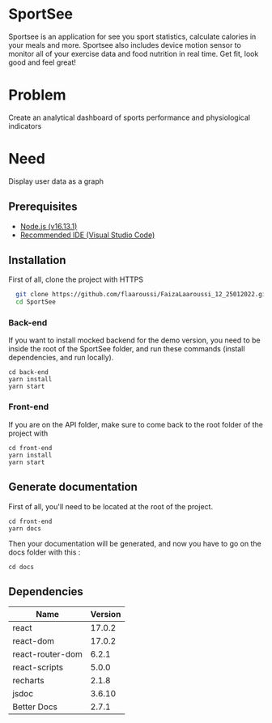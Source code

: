
# SportSee

Sportsee is an application for see you sport statistics, calculate calories in your meals and more. Sportsee also includes device motion sensor to monitor all of your exercise data and food nutrition in real time. Get fit, look good and feel great!

# Problem
Create an analytical dashboard of sports performance and physiological indicators

# Need
Display user data as a graph

## Prerequisites

- [Node.js (v16.13.1)](https://nodejs.org/en/)
- [Recommended IDE (Visual Studio Code)](https://code.visualstudio.com)

## Installation

First of all, clone the project with HTTPS

```bash
  git clone https://github.com/flaaroussi/FaizaLaaroussi_12_25012022.git SportSee
  cd SportSee
```

### Back-end

If you want to install mocked backend for the demo version, you need 
to be inside the root of the SportSee folder, and run these commands (install dependencies, and run locally).

```
cd back-end
yarn install
yarn start
```

### Front-end

If you are on the API folder, make sure to come back to the root folder of the project with

```
cd front-end
yarn install
yarn start
```

    
## Generate documentation

First of all, you'll need to be located at the root of the project.

```
cd front-end
yarn docs
```

Then your documentation will be generated, and now you have to go on the docs folder with this :

```
cd docs
```


## Dependencies

| Name              | Version |
| ----------------- | ------- |
| react            | 17.0.2 |
| react-dom        | 17.0.2 |
| react-router-dom | 6.2.1  |
| react-scripts    | 5.0.0  |
| recharts         | 2.1.8 |
| jsdoc             | 3.6.10   |
| Better Docs       | 2.7.1   |

